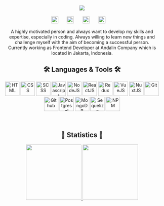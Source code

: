 <h1 align="center">
  <a href="https://git.io/typing-svg">
    <img src="https://readme-typing-svg.herokuapp.com?width=500&size=30&duration=2500&color=98c1d9&background=FFD7D000&center=true&vCenter=true&multiline=true&height=150&lines=Hi%2C+Fellows!+👋;Azmi+Fitra+here...;Welcome+to+my+Github+Profile!;🚀🚀🚀🚀🚀">
  </a>
</h1>

<!-- Social icons section -->
<p align="center">
  <a href="https://www.linkedin.com/in/azmifitra/"><img height="22px" alt="LinkedIn" title="LinkedIn" src="https://img.shields.io/badge/LinkedIn-Profile-informational?style=flat&logo=linkedin&logoColor=white&color=0D76A8"/></a>
  &#8287;&#8287;&#8287;&#8287;&#8287;
  <a href="https://twitter.com/azmifitra_"><img height="22px" alt="Twitter" title="Twitter" src="https://img.shields.io/badge/Twitter-Profile-informational?style=flat&logo=twitter&logoColor=white&color=1CA2F1"/></a>
  &#8287;&#8287;&#8287;&#8287;&#8287;
  <a href="https://www.instagram.com/azmiftrd/"><img height="22px" alt="Instagram" title="Instagram" src="https://img.shields.io/badge/Instagram-Profile-informational?style=flat&logo=instagram&logoColor=white&color=c13584"/></a>
  &#8287;&#8287;&#8287;&#8287;&#8287;
  <a href="https://www.codewars.com/users/azmifitra"><img height="22px" src="https://img.shields.io/badge/Codewars-Profile-informational?style=flat&logo=codewars&logoColor=white&color=red"/></a>
  &#8287;&#8287;&#8287;&#8287;&#8287;
</p>

<p align="center">
A highly motivated person and always want to develop my skills and expertise, especially in coding. Always willing to learn new things and challenge myself with the aim of becoming a successful person.
  <br>
 Currently working as Frontend Developer at Andalin Company which is located in Jakarta, Indonesia.
  <br>
</p>

<h2 align="center">🛠️ Languages & Tools 🛠️</h2>
<p align="center">
  <img title="HTML" height="45" src="https://img.icons8.com/color/344/html-5--v1.png">
  <img title="CSS" height="45" src="https://img.icons8.com/color/344/css3.png">
  <img title="SCSS" height="45" src="https://img.icons8.com/color/344/sass.png">
  <img title="Javascript" height="45" src="https://img.icons8.com/fluency/344/javascript.png">
  <img title="NodeJS" height="45" src="https://img.icons8.com/fluency/344/node-js.png">
  <img title="ReactJS" height="45" src="https://img.icons8.com/color/344/react-native.png">
  <img title="Redux" height="45" src="https://img.icons8.com/color/344/redux.png">
  <img title="VueJS" height="45" src="https://img.icons8.com/color/344/vue-js.png">
  <img title="NuxtJS" height="45" src="https://upload.vectorlogo.zone/logos/nuxtjs/images/301439c2-1779-4826-89c9-5767327ce150.svg"> 
  <!--  NuxtLogo Alternative: https://www.vectorlogo.zone/logos/nuxtjs/nuxtjs-icon.svg -->
  <img title="Git" height="45" src="https://img.icons8.com/color/344/git.png">
  <img title="Github" height="45" src="https://img.icons8.com/ios-glyphs/344/github.png">
  <img title="Postgresql" height="45" src="https://img.icons8.com/color/344/postgreesql.png">
  <img title="MongoDB" height="45" src="https://img.icons8.com/external-tal-revivo-shadow-tal-revivo/344/external-mongodb-a-cross-platform-document-oriented-database-program-logo-shadow-tal-revivo.png">
  <img title="Sequelize" height="45" src="https://seeklogo.com/images/S/sequelize-logo-9A5075DB9F-seeklogo.com.png">
  <img title="NPM" height="45" src="https://img.icons8.com/color/344/npm.png">
 </p>
 
 <br>
 
 <h2 align="center">🎯 Statistics 🎯</h2>
 <p align="center">
  <div align=center>
   <a align="left" href="https://github.com/anuraghazra/github-readme-stats" title="Go to Source" >
        <img height=175 src="https://github-readme-stats.vercel.app/api?username=azmifitra&show_icons=true&theme=tokyonight&border_color=61dafb&hide_border=false"/>
   </a>
   <a align="right" href="https://github.com/anuraghazra/github-readme-stats" title="Go to Source" >
        <img height=175 src="https://github-readme-stats.vercel.app/api/top-langs/?username=anuraghazra&layout=compact&theme=tokyonight&border_color=61dafb"/>
   </a>
  </div>
 </p>
  
